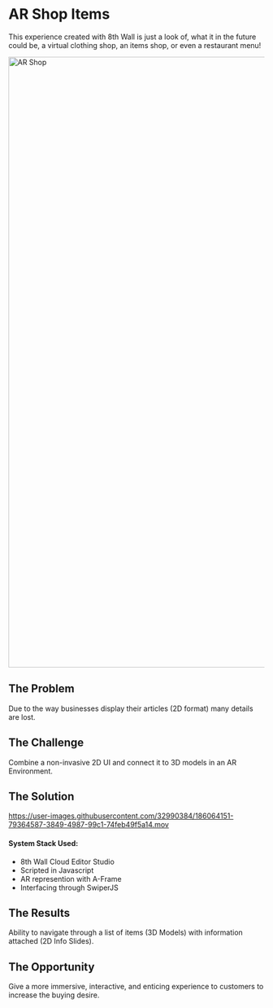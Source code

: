 # AR Shop Items
This experience created with 8th Wall is just a look of, what it in the future could be, a virtual clothing shop, an items shop, or even a restaurant menu!

<img width="1200" alt="AR Shop" src="https://user-images.githubusercontent.com/32990384/186056478-da68c353-037c-4a0f-bb1b-e9f13e10f64c.png">

<h2>The Problem</h2>
Due to the way businesses display their articles (2D format) many details are lost.

<h2>The Challenge</h2>
Combine a non-invasive 2D UI and connect it to 3D models in an AR Environment.

<h2>The Solution</h2>


https://user-images.githubusercontent.com/32990384/186064151-79364587-3849-4987-99c1-74feb49f5a14.mov



<h4>System Stack Used:</h4>
<ul>
  <li>8th Wall Cloud Editor Studio</li>
  <li>Scripted in Javascript
  <li>AR represention with A-Frame
  <li>Interfacing through SwiperJS
</ul>

<h2>The Results</h2>
Ability to navigate through a list of items (3D Models) with information attached (2D Info Slides).

<h2>The Opportunity</h2>
Give a more immersive, interactive, and enticing experience to customers to increase the buying desire.

